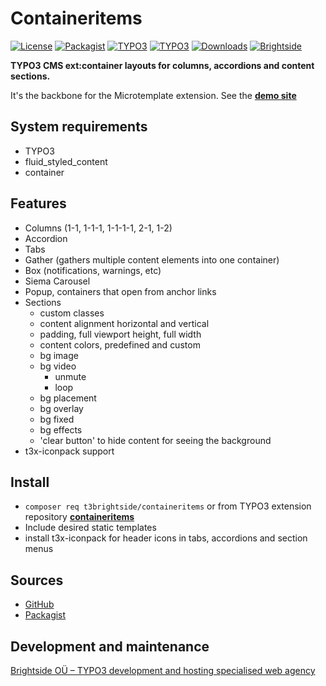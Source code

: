 # Containeritems
[![License](https://poser.pugx.org/t3brightside/containeritems/license)](LICENSE.txt)
[![Packagist](https://img.shields.io/packagist/v/t3brightside/containeritems.svg?style=flat)](https://packagist.org/packages/t3brightside/containeritems)
[![TYPO3](https://img.shields.io/badge/TYPO3-v11-orange.svg?style=flat)](https://extensions.typo3.org/extension/containeritems)
[![TYPO3](https://img.shields.io/badge/TYPO3-v12-orange.svg?style=flat)](https://extensions.typo3.org/extension/containeritems)
[![Downloads](https://poser.pugx.org/t3brightside/containeritems/downloads)](https://packagist.org/packages/t3brightside/containeritems)
[![Brightside](https://img.shields.io/badge/by-t3brightside.com-orange.svg?style=flat)](https://t3brightside.com)

**TYPO3 CMS ext:container layouts for columns, accordions and content sections.**

It's the backbone for the Microtemplate extension. See the **[demo site](https://microtemplate.t3brightside.com)**


## System requirements

- TYPO3
- fluid_styled_content
- container

## Features
- Columns (1-1, 1-1-1, 1-1-1-1, 2-1, 1-2)
- Accordion
- Tabs
- Gather (gathers multiple content elements into one container)
- Box (notifications, warnings, etc)
- Siema Carousel
- Popup, containers that open from anchor links
- Sections
    - custom classes
    - content alignment horizontal and vertical
    - padding, full viewport height, full width
    - content colors, predefined and custom
    - bg image
    - bg video
        - unmute
        - loop
    - bg placement
    - bg overlay
    - bg fixed
    - bg effects
    - 'clear button' to hide content for seeing the background
- t3x-iconpack support

## Install
- `composer req t3brightside/containeritems` or from TYPO3 extension repository **[containeritems](https://extensions.typo3.org/extension/containeritems/)**
- Include desired static templates
- install t3x-iconpack for header icons in tabs, accordions and section menus

## Sources
- [GitHub](https://github.com/t3brightside/containeritems)
- [Packagist](https://packagist.org/packages/t3brightside/containeritems)

## Development and maintenance
[Brightside OÜ – TYPO3 development and hosting specialised web agency](https://t3brightside.com/)
